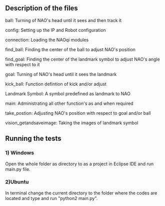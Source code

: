 ## Description of the files

ball: Turning of NAO's head until it sees and then track it

config: Setting up the IP and Robot configuration

connection: Loading the NAOqi modules

find_ball: Finding the center of the ball to adjust NAO's position

find_goal: Finding the center of the landmark symbol to adjust NAO's angle with respect to it

goal: Turning of NAO's head until it sees the landmark 

kick_ball: Function defintion of kick and/or adjust

Landmark Symbol: A symbol predefined as landmark to NAO

main: Administrating all other function's as and when required

take_postion: Adjusting NAO's position with respect to goal and/or ball

vision_getandsaveimage: Taking the images of landmark symbol

## Running the tests

### 1) Windows

Open the whole folder as directory to as a project in Eclipse IDE and run main.py file.

### 2)Ubuntu

In terminal change the current directory to the folder where the codes are located and type and run "python2 main.py".
